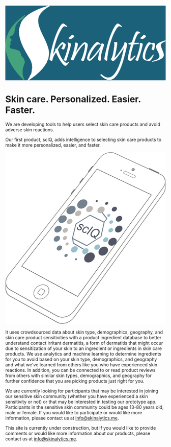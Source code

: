![Image of Skinalytics Logo](Images/LogoBlueGreenS4Font1dInv200dpi.jpg)

# Skin care. Personalized. Easier. Faster.

We are developing tools to help users select skin care products and avoid adverse skin reactions.

Our first product, scIQ, adds intelligence to selecting skin care products to make it more personalized, easier, and faster. 

![Image of scIQ_App](Images/scIQ_iphone_skew150dpi.jpg)

It uses crowdsourced data about skin type, demographics, geography, and skin care product sensitivities with a product ingredient database to better understand contact irritant dermatitis, a form of dermatitis that might occur due to sensitization of your skin to an ingredient or ingredients in skin care products. We use analytics and machine learning to determine ingredients for you to avoid based on your skin type, demographics, and geography and what we've learned from others like you who have experienced skin reactions. In addition, you can be connected to or read product reviews from others with similar skin types, demographics, and geography for further confidence that you are picking products just right for you.

We are currently looking for participants that may be interested in joining our sensitive skin community (whether you have experienced a skin sensitivity or not) or that may be interested in testing our prototype app. Participants in the sensitive skin community could be ages 13-80 years old, male or female. If you would like to participate or would like more information, please contact us at info@skinalytics.me.

This site is currently under construction, but if you would like to provide comments or would like more information about our products, please contact us at info@skinalytics.me.

